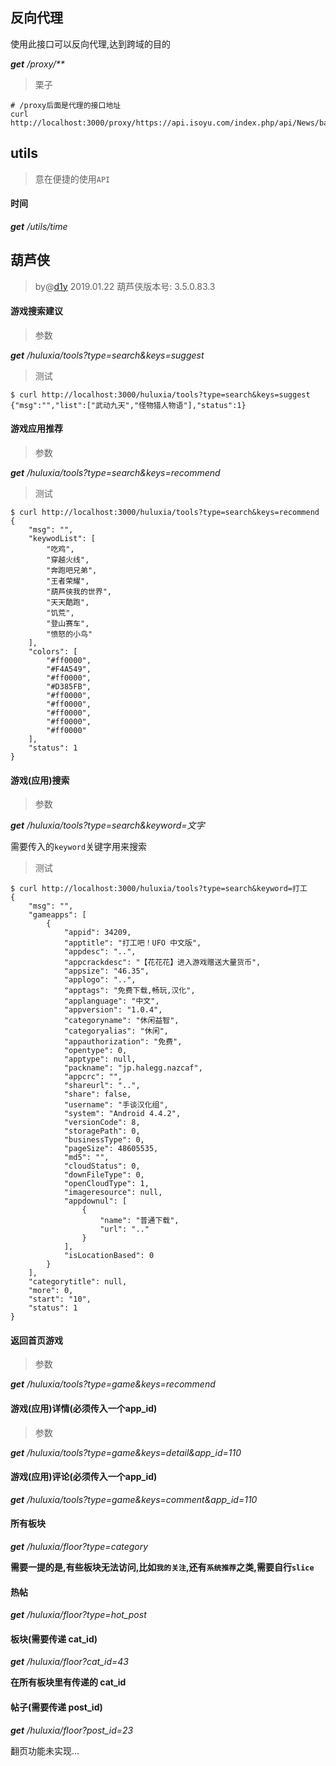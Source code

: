 ## 反向代理
使用此接口可以反向代理,达到跨域的目的

_**get** /proxy/**_

> 栗子

```console
# /proxy后面是代理的接口地址
curl http://localhost:3000/proxy/https://api.isoyu.com/index.php/api/News/banner
```

## utils
> 意在便捷的使用`API`

#### 时间
_**get** /utils/time_
## 葫芦侠
> by@[d1y](https://github.com/d1y) 2019.01.22 葫芦侠版本号: 3.5.0.83.3

#### 游戏搜索建议

> 参数

_**get** /huluxia/tools?type=search&keys=suggest_

> 测试

```console
$ curl http://localhost:3000/huluxia/tools?type=search&keys=suggest
{"msg":"","list":["武动九天","怪物猎人物语"],"status":1}
```

#### 游戏应用推荐

> 参数

_**get** /huluxia/tools?type=search&keys=recommend_

> 测试

```console
$ curl http://localhost:3000/huluxia/tools?type=search&keys=recommend
{
    "msg": "",
    "keywodList": [
        "吃鸡",
        "穿越火线",
        "奔跑吧兄弟",
        "王者荣耀",
        "葫芦侠我的世界",
        "天天酷跑",
        "饥荒",
        "登山赛车",
        "愤怒的小鸟"
    ],
    "colors": [
        "#ff0000",
        "#F4A549",
        "#ff0000",
        "#D385FB",
        "#ff0000",
        "#ff0000",
        "#ff0000",
        "#ff0000",
        "#ff0000"
    ],
    "status": 1
}
```

#### 游戏(应用)搜索

> 参数

_**get** /huluxia/tools?type=search&keyword=文字_

需要传入的`keyword`关键字用来搜索

> 测试

```console
$ curl http://localhost:3000/huluxia/tools?type=search&keyword=打工
{
    "msg": "",
    "gameapps": [
        {
            "appid": 34209,
            "apptitle": "打工吧！UFO 中文版",
            "appdesc": "..",
            "appcrackdesc": "【花花花】进入游戏赠送大量货币",
            "appsize": "46.35",
            "applogo": "..",
            "apptags": "免费下载,畅玩,汉化",
            "applanguage": "中文",
            "appversion": "1.0.4",
            "categoryname": "休闲益智",
            "categoryalias": "休闲",
            "appauthorization": "免费",
            "opentype": 0,
            "apptype": null,
            "packname": "jp.halegg.nazcaf",
            "appcrc": "",
            "shareurl": "..",
            "share": false,
            "username": "手谈汉化组",
            "system": "Android 4.4.2",
            "versionCode": 8,
            "storagePath": 0,
            "businessType": 0,
            "pageSize": 48605535,
            "md5": "",
            "cloudStatus": 0,
            "downFileType": 0,
            "openCloudType": 1,
            "imageresource": null,
            "appdownul": [
                {
                    "name": "普通下载",
                    "url": ".."
                }
            ],
            "isLocationBased": 0
        }
    ],
    "categorytitle": null,
    "more": 0,
    "start": "10",
    "status": 1
}
```

#### 返回首页游戏

> 参数

_**get** /huluxia/tools?type=game&keys=recommend_

#### 游戏(应用)详情(必须传入一个app_id)

> 参数

_**get** /huluxia/tools?type=game&keys=detail&app_id=110_

#### 游戏(应用)评论(必须传入一个app_id)

_**get** /huluxia/tools?type=game&keys=comment&app_id=110_

#### 所有板块

_**get** /huluxia/floor?type=category_

**需要一提的是,有些板块无法访问,比如`我的关注`,还有`系统推荐`之类,需要自行`slice`**

#### 热帖

_**get** /huluxia/floor?type=hot_post_

#### 板块(需要传递 cat_id)

_**get** /huluxia/floor?cat_id=43_

**在所有板块里有传递的 cat_id**

#### 帖子(需要传递 post_id)

_**get** /huluxia/floor?post_id=23_

翻页功能未实现...
